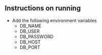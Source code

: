 ## Instructions on running
* Add the following environment variables
  - DB_NAME
  - DB_USER
  - DB_PASSWORD
  - DB_HOST
  - DB_PORT
